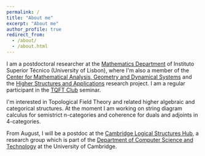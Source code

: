 ```yaml
---
permalink: /
title: "About me"
excerpt: "About me"
author_profile: true
redirect_from: 
  - /about/
  - /about.html
---
```


I am a postdoctoral researcher at the [Mathematics Department](https://math.tecnico.ulisboa.pt/index?lang=en) of Instituto Superior Técnico (University of Lisbon), where I'm also a member of the [Center for Mathematical Analysis, Geometry and Dynamical Systems](https://camgsd.tecnico.ulisboa.pt/index.php?lang=en) and the [Higher Structures and Applications](https://www.fct.pt/apoios/projectos/consulta/vglobal_projecto?idProjecto=152315&idElemConcurso=11763) research project. I am a regular participant in the [TQFT Club](https://tqft.math.tecnico.ulisboa.pt/) seminar.

I'm interested in Topological Field Theory and related higher algebraic and categorical structures. At the moment I am working on string diagram calculus for semistrict n-categories and coherence for duals and adjoints in 4-categories.

From August, I will be a postdoc at the [Cambridge Logical Structures Hub](https://www.cl.cam.ac.uk/research/clash/), a research group which is part of the [Department of Computer Science and Technology](https://www.cst.cam.ac.uk/) at the University of Cambridge.
